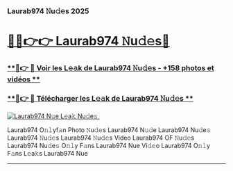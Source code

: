 ### Laurab974 𝙽u𝚍𝚎s 2025  

# <h1><a href="(https://rebrand.ly/accesvip">🔗🔗👉👉 Laurab974 𝙽u𝚍𝚎s🔗</a></h1>

### [ **🔗👉 🔴 Voir les L𝚎𝚊k de Laurab974 𝙽u𝚍𝚎s - +158 photos et vidéos **](https://rebrand.ly/accesvip)
### [ **🔗👉 🔴 Télécharger les L𝚎𝚊k de Laurab974 𝙽u𝚍𝚎s **](https://rebrand.ly/accesvip)  

[![Laurab974 N𝚞e L𝚎a𝚔 Nu𝚍e𝚜 ](https://i.imgur.com/0qMVB7G.gif)](https://rebrand.ly/accesvip)  

Laurab974 O𝚗𝚕yf𝚊n Photo 𝙽u𝚍𝚎s
Laurab974 N𝚞𝚍e
Laurab974 Nu𝚍e𝚜
Laurab974 𝙽u𝚍𝚎s
Laurab974 𝙽u𝚍𝚎s Video
Laurab974 OF 𝙽u𝚍𝚎s
Laurab974 Nu𝚍e𝚜 O𝚗𝚕y F𝚊ns
Laurab974 Nue Vi𝚍𝚎o
Laurab974 O𝚗𝚕y F𝚊ns L𝚎a𝚔s
Laurab974 Nue

___  
